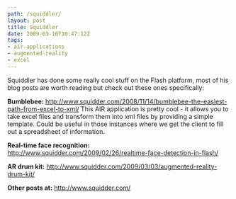 ```yaml
---
path: /squiddler/
layout: post
title: Squiddler
date: 2009-03-16T10:47:12Z
tags:
- air-applications
- augmented-reality
- excel
---
```


Squiddler has done some really cool stuff on the Flash platform, most of his blog posts are worth reading but check out these ones specifically:

<strong>Bumblebee:</strong>
<a href="http://www.squidder.com/2008/11/14/bumblebee-the-easiest-path-from-excel-to-xml/" target="_blank"> http://www.squidder.com/2008/11/14/bumblebee-the-easiest-path-from-excel-to-xml/</a>
This AIR application is pretty cool - it allows you to take excel files and transform them into xml files by providing a simple template. Could be useful in those instances where we get the client to fill out a spreadsheet of information.

<strong>Real-time face recognition:</strong>
<a href="http://www.squidder.com/2009/02/26/realtime-face-detection-in-flash/" target="_blank"> http://www.squidder.com/2009/02/26/realtime-face-detection-in-flash/</a>

<strong>AR drum kit:</strong>
<a href="http://www.squidder.com/2009/03/03/augmented-reality-drum-kit/" target="_blank"> http://www.squidder.com/2009/03/03/augmented-reality-drum-kit/</a>

<strong>Other posts at:</strong>
<a href="http://www.squidder.com/" target="_blank"> http://www.squidder.com/</a>